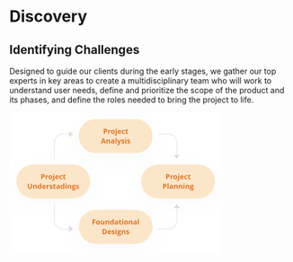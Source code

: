 # Discovery

## Identifying Challenges 

Designed to guide our clients during the early stages, we gather our top experts in key areas to create a multidisciplinary team who will work to understand user needs, define and prioritize the scope of the product and its phases, and define the roles needed to bring the project to life.

![](../../.gitbook/assets/discovery.png)

